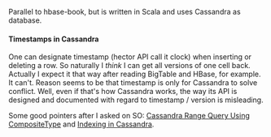 Parallel to hbase-book, but is written in Scala and uses Cassandra as database.

#### Timestamps in Cassandra

One can designate timestamp (hector API call it clock) when inserting or deleting a row. So naturally I *think* I can get all versions of one cell back. Actually I expect it that way after reading BigTable and HBase, for example. It can't. Reason seems to be that timestamp is only for Cassandra to solve conflict. Well, even if that's how Cassandra works, the way its API is designed and documented with regard to timestamp / version is misleading.

Some good pointers after I asked on SO: [Cassandra Range Query Using CompositeType](http://randomizedsort.blogspot.com/2011/11/cassandra-range-query-using.html) and [Indexing in Cassandra](http://www.anuff.com/2011/02/indexing-in-cassandra.html).